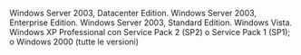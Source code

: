 Windows Server 2003, Datacenter Edition. Windows Server 2003, Enterprise Edition. Windows Server 2003, Standard Edition. Windows Vista. Windows XP Professional con Service Pack 2 \(SP2\) o Service Pack 1 \(SP1\); o Windows 2000 \(tutte le versioni\)
